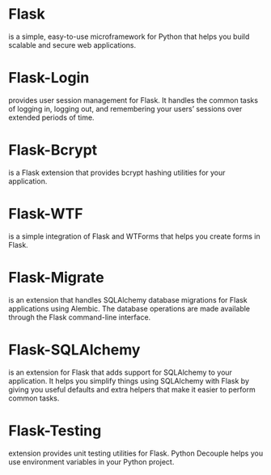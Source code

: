 # Flask 
is a simple, easy-to-use microframework for Python that helps you build scalable and secure web applications.

# Flask-Login 
provides user session management for Flask. It handles the common tasks of logging in, logging out, and remembering your users’ sessions over extended periods of time.

# Flask-Bcrypt 
is a Flask extension that provides bcrypt hashing utilities for your application.

# Flask-WTF 
is a simple integration of Flask and WTForms that helps you create forms in Flask.

# Flask-Migrate 
is an extension that handles SQLAlchemy database migrations for Flask applications using Alembic. The database operations are made available through the Flask command-line interface.

# Flask-SQLAlchemy 
is an extension for Flask that adds support for SQLAlchemy to your application. It helps you simplify things using SQLAlchemy with Flask by giving you useful defaults and extra helpers that make it easier to perform common tasks.

# Flask-Testing 
extension provides unit testing utilities for Flask.
Python Decouple helps you use environment variables in your Python project.
